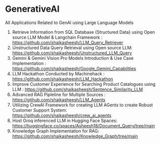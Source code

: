 # GenerativeAI
All Applications Related to GenAI using Large Language Models

1) Retrieve Information from SQL Database {Structured Data} using Open source LLM Model & Langchain Framework : https://github.com/shaikasheesh/LLM_Query_Retriever
2) Unstructured Data Query Retrieval using Open source LLM: https://github.com/shaikasheesh/Unstructured_LLM_Query
3) Gemini & Gemini Vision Pro Models Introduction & Use Case Implementation : https://github.com/shaikasheesh/Google_Gemini_Capabilities
5) LLM Hackathon Conducted by Machinehack : https://github.com/shaikasheesh/LLM_Hackathon
6) Improve Customer Experience for Searching Product Catalogues using LLM : https://github.com/shaikasheesh/Sentence_Similarity_LLM
7) Advanced RAG Pipleline for Multiple Sources : https://github.com/shaikasheesh/LLM_Agents
8) Utilizing CrewAI Framework for creating LLM AGents to create Robust Customer Support System: https://github.com/shaikasheesh/crew_ai_agents
9) Host Groq inferenced LLM in Hugging Face Spaces: https://huggingface.co/spaces/Asheesh18/Document_Query/tree/main
10) Knowledge Graph Implementation for RAG: https://github.com/shaikasheesh/Knowledge_Graph/tree/main
